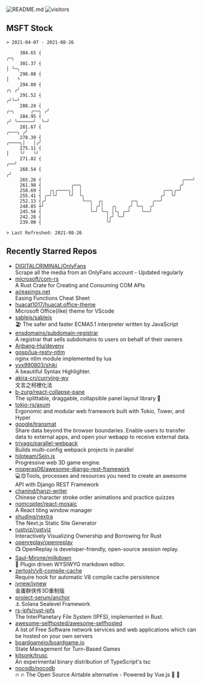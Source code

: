 ![README.md](https://github.com/Gerhut/Gerhut/workflows/README.md/badge.svg)
![visitors](https://visitors.vercel.app/Gerhut/Gerhut?token=8cf69d1f6813d272ef062726b6070c9be4ff72038cfe5a7ded7384a8da65d866)

## MSFT Stock

```
> 2021-04-07 - 2021-08-26

     304.65 ┤                                                                                              ╭─╮   
     301.37 ┤                                                                                              │ ╰─╮ 
     298.08 ┤                                                                                              │   ╰ 
     294.80 ┤                                                                                          ╭╮ ╭╯     
     291.52 ┤                                                                                         ╭╯╰─╯      
     288.24 ┤                                                                          ╭─╮      ╭──╮ ╭╯          
     284.95 ┤                                                                         ╭╯ ╰──────╯  ╰─╯           
     281.67 ┤                                                                  ╭───╮ ╭╯                          
     278.39 ┤                                                            ╭────╮│   │╭╯                           
     275.11 ┤                                                            │    ╰╯   ╰╯                            
     271.82 ┤                                                         ╭──╯                                       
     268.54 ┤                                                        ╭╯                                          
     265.26 ┤                                                    ╭───╯                                           
     261.98 ┤           ╭──╮                                    ╭╯                                               
     258.69 ┤   ╭╮╭────╮│  │                              ╭──╮╭─╯                                                
     255.41 ┤ ╭─╯╰╯    ╰╯  ╰╮                            ╭╯  ╰╯                                                  
     252.13 ┤╭╯             ╰──╮  ╭╮          ╭─╮     ╭──╯                                                       
     248.85 ┼╯                 │ ╭╯│   ╭╮    ╭╯ ╰─╮  ╭╯                                                          
     245.56 ┤                  ╰─╯ ╰─╮ │╰╮ ╭─╯    ╰──╯                                                           
     242.28 ┤                        │╭╯ ╰─╯                                                                     
     239.00 ┤                        ╰╯                                                                          

> Last Refreshed: 2021-08-26
```

## Recently Starred Repos

- [DIGITALCRIMINAL/OnlyFans](https://github.com/DIGITALCRIMINAL/OnlyFans)  
  Scrape all the media from an OnlyFans account - Updated regularly
- [microsoft/com-rs](https://github.com/microsoft/com-rs)  
  A Rust Crate for Creating and Consuming COM APIs
- [ai/easings.net](https://github.com/ai/easings.net)  
  Easing Functions Cheat Sheet
- [huacat1017/huacat.office-theme](https://github.com/huacat1017/huacat.office-theme)  
  Microsoft Office(like) theme for VScode
- [sablejs/sablejs](https://github.com/sablejs/sablejs)  
  🏖️ The safer and faster ECMA5.1 interpreter written by JavaScript
- [ensdomains/subdomain-registrar](https://github.com/ensdomains/subdomain-registrar)  
  A registrar that sells subdomains to users on behalf of their owners
- [Anbang-Hu/devenv](https://github.com/Anbang-Hu/devenv)  
- [gosp/lua-resty-ntlm](https://github.com/gosp/lua-resty-ntlm)  
  nginx ntlm module implemented by lua
- [yyx990803/shiki](https://github.com/yyx990803/shiki)  
  A beautiful Syntax Highlighter.
- [akira-cn/currying-wy](https://github.com/akira-cn/currying-wy)  
  文言之柯裡化法
- [b-zurg/react-collapse-pane](https://github.com/b-zurg/react-collapse-pane)  
  The splittable, draggable, collapsible panel layout library 🎉
- [tokio-rs/axum](https://github.com/tokio-rs/axum)  
  Ergonomic and modular web framework built with Tokio, Tower, and Hyper
- [google/transmat](https://github.com/google/transmat)  
  Share data beyond the browser boundaries. Enable users to transfer data to external apps, and open your webapp to receive external data.
- [trivago/parallel-webpack](https://github.com/trivago/parallel-webpack)  
  Builds multi-config webpack projects in parallel
- [hiloteam/Sein.js](https://github.com/hiloteam/Sein.js)  
  Progressive web 3D game engine.
- [nioperas06/awesome-django-rest-framework](https://github.com/nioperas06/awesome-django-rest-framework)  
   💻😍Tools, processes and resources you need to create an awesome API with Django REST Framework
- [chanind/hanzi-writer](https://github.com/chanind/hanzi-writer)  
  Chinese character stroke order animations and practice quizzes
- [nomcopter/react-mosaic](https://github.com/nomcopter/react-mosaic)  
  A React tiling window manager
- [shuding/nextra](https://github.com/shuding/nextra)  
  The Next.js Static Site Generator
- [rustviz/rustviz](https://github.com/rustviz/rustviz)  
  Interactively Visualizing Ownership and Borrowing for Rust
- [openreplay/openreplay](https://github.com/openreplay/openreplay)  
  :tv: OpenReplay is developer-friendly, open-source session replay.
- [Saul-Mirone/milkdown](https://github.com/Saul-Mirone/milkdown)  
  🍼 Plugin driven WYSIWYG  markdown editor.
- [zertosh/v8-compile-cache](https://github.com/zertosh/v8-compile-cache)  
  Require hook for automatic V8 compile cache persistence
- [jynew/jynew](https://github.com/jynew/jynew)  
  金庸群侠传3D重制版
- [project-serum/anchor](https://github.com/project-serum/anchor)  
  ⚓ Solana Sealevel Framework
- [rs-ipfs/rust-ipfs](https://github.com/rs-ipfs/rust-ipfs)  
  The InterPlanetary File System (IPFS), implemented in Rust.
- [awesome-selfhosted/awesome-selfhosted](https://github.com/awesome-selfhosted/awesome-selfhosted)  
  A list of Free Software network services and web applications which can be hosted on your own servers
- [boardgameio/boardgame.io](https://github.com/boardgameio/boardgame.io)  
  State Management for Turn-Based Games
- [kitsonk/trusc](https://github.com/kitsonk/trusc)  
  An experimental binary distribution of TypeScript's tsc
- [nocodb/nocodb](https://github.com/nocodb/nocodb)  
  🔥 🔥  The Open Source Airtable alternative  - Powered by Vue.js 🚀 🚀  
